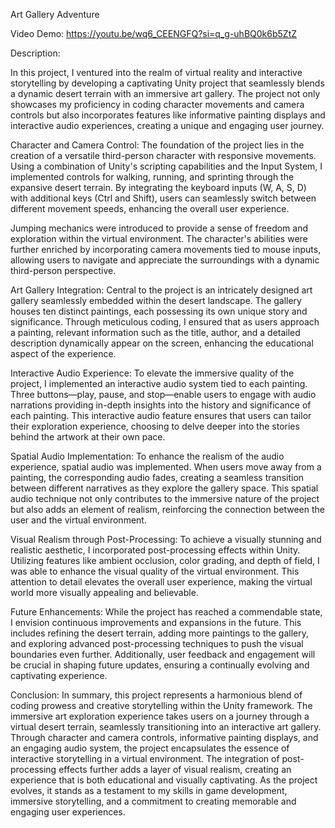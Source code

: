 Art Gallery Adventure

Video Demo: https://youtu.be/wq6_CEENGFQ?si=q_g-uhBQ0k6b5ZtZ

Description:

In this project, I ventured into the realm of virtual reality and interactive storytelling by developing a captivating Unity project that seamlessly blends a dynamic desert terrain with an immersive art gallery. The project not only showcases my proficiency in coding character movements and camera controls but also incorporates features like informative painting displays and interactive audio experiences, creating a unique and engaging user journey.

Character and Camera Control: The foundation of the project lies in the creation of a versatile third-person character with responsive movements. Using a combination of Unity's scripting capabilities and the Input System, I implemented controls for walking, running, and sprinting through the expansive desert terrain. By integrating the keyboard inputs (W, A, S, D) with additional keys (Ctrl and Shift), users can seamlessly switch between different movement speeds, enhancing the overall user experience.

Jumping mechanics were introduced to provide a sense of freedom and exploration within the virtual environment. The character's abilities were further enriched by incorporating camera movements tied to mouse inputs, allowing users to navigate and appreciate the surroundings with a dynamic third-person perspective.

Art Gallery Integration: Central to the project is an intricately designed art gallery seamlessly embedded within the desert landscape. The gallery houses ten distinct paintings, each possessing its own unique story and significance. Through meticulous coding, I ensured that as users approach a painting, relevant information such as the title, author, and a detailed description dynamically appear on the screen, enhancing the educational aspect of the experience.

Interactive Audio Experience: To elevate the immersive quality of the project, I implemented an interactive audio system tied to each painting. Three buttons—play, pause, and stop—enable users to engage with audio narrations providing in-depth insights into the history and significance of each painting. This interactive audio feature ensures that users can tailor their exploration experience, choosing to delve deeper into the stories behind the artwork at their own pace.

Spatial Audio Implementation: To enhance the realism of the audio experience, spatial audio was implemented. When users move away from a painting, the corresponding audio fades, creating a seamless transition between different narratives as they explore the gallery space. This spatial audio technique not only contributes to the immersive nature of the project but also adds an element of realism, reinforcing the connection between the user and the virtual environment.

Visual Realism through Post-Processing: To achieve a visually stunning and realistic aesthetic, I incorporated post-processing effects within Unity. Utilizing features like ambient occlusion, color grading, and depth of field, I was able to enhance the visual quality of the virtual environment. This attention to detail elevates the overall user experience, making the virtual world more visually appealing and believable.

Future Enhancements: While the project has reached a commendable state, I envision continuous improvements and expansions in the future. This includes refining the desert terrain, adding more paintings to the gallery, and exploring advanced post-processing techniques to push the visual boundaries even further. Additionally, user feedback and engagement will be crucial in shaping future updates, ensuring a continually evolving and captivating experience.

Conclusion: In summary, this project represents a harmonious blend of coding prowess and creative storytelling within the Unity framework. The immersive art exploration experience takes users on a journey through a virtual desert terrain, seamlessly transitioning into an interactive art gallery. Through character and camera controls, informative painting displays, and an engaging audio system, the project encapsulates the essence of interactive storytelling in a virtual environment. The integration of post-processing effects further adds a layer of visual realism, creating an experience that is both educational and visually captivating. As the project evolves, it stands as a testament to my skills in game development, immersive storytelling, and a commitment to creating memorable and engaging user experiences.

